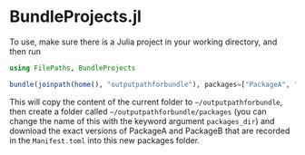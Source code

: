 # BundleProjects.jl

To use, make sure there is a Julia project in your working directory, and then run

```julia
using FilePaths, BundleProjects

bundle(joinpath(home(), "outputpathforbundle"), packages=["PackageA", "PackageB"])
```

This will copy the content of the current folder to `~/outputpathforbundle`, then create a folder called
`~/outputpathforbundle/packages` (you can change the name of this with the keyword argument `packages_dir`)
and download the exact versions of PackageA and PackageB that are recorded in the `Manifest.toml` into this
new packages folder.
